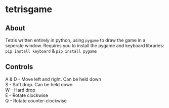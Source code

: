 # tetrisgame
## About
Tetris written entirely in python, using `pygame` to draw the game in a seperate window. Requires you to install the pygame and keyboard libraries: `pip install keyboard` & `pip install pygame`
## Controls
A & D - Move left and right. Can be held down\
S - Soft drop. Can be held down\
W - Hard drop\
E - Rotate clockwise\
Q - Rotate counter-clockwise
